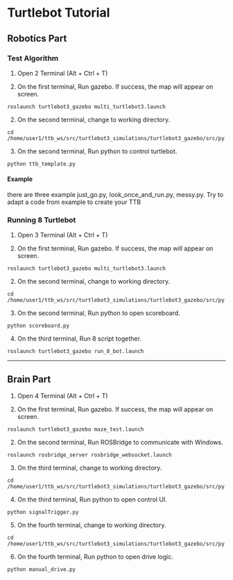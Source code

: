 # Turtlebot Tutorial

## Robotics Part

### Test Algorithm

1. Open 2 Terminal (Alt + Ctrl + T)

2. On the first terminal, Run gazebo. If success, the map will appear on screen.
```
roslaunch turtlebot3_gazebo multi_turtlebot3.launch
```

2. On the second terminal, change to working directory.
```
cd /home/user1/ttb_ws/src/turtlebot3_simulations/turtlebot3_gazebo/src/py
```

3. On the second terminal, Run python to control turtlebot.
```
python ttb_template.py
```

#### Example
there are three example just_go.py, look_once_and_run.py, messy.py. Try to adapt a code from example to create your TTB

### Running 8 Turtlebot

1. Open 3 Terminal (Alt + Ctrl + T)

2. On the first terminal, Run gazebo. If success, the map will appear on screen.
```
roslaunch turtlebot3_gazebo multi_turtlebot3.launch
```

2. On the second terminal, change to working directory.
```
cd /home/user1/ttb_ws/src/turtlebot3_simulations/turtlebot3_gazebo/src/py
```

3. On the second terminal, Run python to open scoreboard.
```
python scoreboard.py
```

4. On the third terminal, Run 8 script together.
```
roslaunch turtlebot3_gazebo run_8_bot.launch
```
---
## Brain Part

1. Open 4 Terminal (Alt + Ctrl + T)

2. On the first terminal, Run gazebo. If success, the map will appear on screen.
```
roslaunch turtlebot3_gazebo maze_test.launch 
```

2. On the second terminal, Run ROSBridge to communicate with Windows.
```
roslaunch rosbridge_server rosbridge_websocket.launch
```

3. On the third terminal, change to working directory.
```
cd /home/user1/ttb_ws/src/turtlebot3_simulations/turtlebot3_gazebo/src/py
```

4. On the third terminal, Run python to open control UI.
```
python signalTrigger.py
```

5. On the fourth terminal, change to working directory.
```
cd /home/user1/ttb_ws/src/turtlebot3_simulations/turtlebot3_gazebo/src/py
```

6. On the fourth terminal, Run python to open drive logic.
```
python manual_drive.py
```


